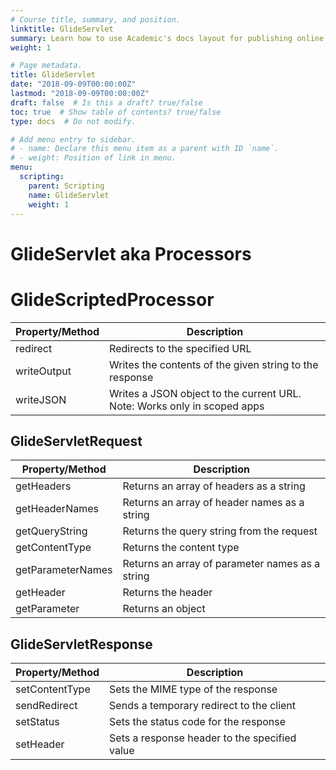 ```yaml
---
# Course title, summary, and position.
linktitle: GlideServlet 
summary: Learn how to use Academic's docs layout for publishing online courses, software documentation, and tutorials.
weight: 1

# Page metadata.
title: GlideServlet 
date: "2018-09-09T00:00:00Z"
lastmod: "2018-09-09T00:00:00Z"
draft: false  # Is this a draft? true/false
toc: true  # Show table of contents? true/false
type: docs  # Do not modify.

# Add menu entry to sidebar.
# - name: Declare this menu item as a parent with ID `name`.
# - weight: Position of link in menu.
menu:
  scripting:
    parent: Scripting
    name: GlideServlet 
    weight: 1
---
```


# GlideServlet aka Processors

# GlideScriptedProcessor

| Property/Method | Description                                                              |
|-----------------|--------------------------------------------------------------------------|
| redirect        | Redirects to the specified URL                                           |
| writeOutput     | Writes the contents of the given string to the response                  |
| writeJSON       | Writes a JSON object to the current URL. Note: Works only in scoped apps |

## GlideServletRequest

| Property/Method   | Description                                     |
|-------------------|-------------------------------------------------|
| getHeaders        | Returns an array of headers as a string         |
| getHeaderNames    | Returns an array of header names as a string    |
| getQueryString    | Returns the query string from the request       |
| getContentType    | Returns the content type                        |
| getParameterNames | Returns an array of parameter names as a string |
| getHeader         | Returns the header                              |
| getParameter      | Returns an object                               |

## GlideServletResponse

| Property/Method | Description                                   |
|-----------------|-----------------------------------------------|
| setContentType  | Sets the MIME type of the response            |
| sendRedirect    | Sends a temporary redirect to the client      |
| setStatus       | Sets the status code for the response         |
| setHeader       | Sets a response header to the specified value |
